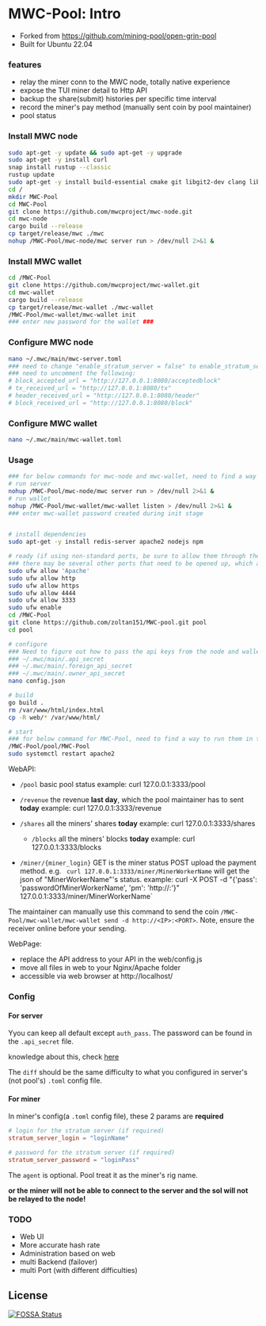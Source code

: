 # MWC-Pool: Intro
- Forked from https://github.com/mining-pool/open-grin-pool
- Built for Ubuntu 22.04

### features
- relay the miner conn to the MWC node, totally native experience
- expose the TUI miner detail to Http API
- backup the share(submit) histories per specific time interval
- record the miner's pay method (manually sent coin by pool maintainer)
- pool status


### Install MWC node
```bash
sudo apt-get -y update && sudo apt-get -y upgrade
sudo apt-get -y install curl
snap install rustup --classic
rustup update
sudo apt-get -y install build-essential cmake git libgit2-dev clang libncurses-dev libncurses5-dev libncursesw5-dev zlib1g-dev pkg-config libssl-dev llvm zlib1g-dev linux-headers-generic
cd /
mkdir MWC-Pool
cd MWC-Pool
git clone https://github.com/mwcproject/mwc-node.git
cd mwc-node
cargo build --release
cp target/release/mwc ./mwc
nohup /MWC-Pool/mwc-node/mwc server run > /dev/null 2>&1 &
```


### Install MWC wallet
```bash
cd /MWC-Pool
git clone https://github.com/mwcproject/mwc-wallet.git
cd mwc-wallet
cargo build --release
cp target/release/mwc-wallet ./mwc-wallet
/MWC-Pool/mwc-wallet/mwc-wallet init
### enter new password for the wallet ###
```


### Configure MWC node
```bash
nano ~/.mwc/main/mwc-server.toml
### need to change "enable_stratum_server = false" to enable_stratum_server = true"
### need to uncomment the following:
# block_accepted_url = "http://127.0.0.1:8080/acceptedblock"
# tx_received_url = "http://127.0.0.1:8080/tx"
# header_received_url = "http://127.0.0.1:8080/header"
# block_received_url = "http://127.0.0.1:8080/block"
```


### Configure MWC wallet
```bash
nano ~/.mwc/main/mwc-wallet.toml
```


### Usage

```bash
### for below commands for mwc-node and mwc-wallet, need to find a way to run them in the background, rather than the foreground. That way we can continue with other scripts, as well as set the node to launch at startup without manual intervention or necessitating a detached screen session ###
# run server
nohup /MWC-Pool/mwc-node/mwc server run > /dev/null 2>&1 &
# run wallet
nohup /MWC-Pool/mwc-wallet/mwc-wallet listen > /dev/null 2>&1 &
### enter mwc-wallet password created during init stage


# install dependencies
sudo apt-get -y install redis-server apache2 nodejs npm

# ready (if using non-standard ports, be sure to allow them through the firewall via 'sudo ufw allow <port #>')
### there may be several other ports that need to be opened up, which are not included here. Will need to parse through the config / toml files to discover them ###
sudo ufw allow 'Apache'
sudo ufw allow http
sudo ufw allow https
sudo ufw allow 4444
sudo ufw allow 3333
sudo ufw enable
cd /MWC-Pool
git clone https://github.com/zoltan151/MWC-pool.git pool
cd pool

# configure
### Need to figure out how to pass the api keys from the node and wallet config files to the pool's config.json, for the auth_pass values under the "node" and "wallet" sections. Ideally we can do this using their local file paths, rather than plain text. They are located at:
### ~/.mwc/main/.api_secret
### ~/.mwc/main/.foreign_api_secret
### ~/.mwc/main/.owner_api_secret
nano config.json

# build
go build .
rm /var/www/html/index.html
cp -R web/* /var/www/html/

# start
### for below command for MWC-Pool, need to find a way to run them in the background, rather than the foreground. That way we can continue with other scripts, as well as set the node to launch at startup without manual intervention or necessitating a detached screen session ###
/MWC-Pool/pool/MWC-Pool
sudo systemctl restart apache2

```

WebAPI:

- `/pool` basic pool status
        example: curl 127.0.0.1:3333/pool
  
- `/revenue` the revenue **last day**, which the pool maintainer has to sent **today**
        example: curl 127.0.0.1:3333/revenue
  
- `/shares` all the miners' shares **today**
        example: curl 127.0.0.1:3333/shares

  - `/blocks` all the miners' blocks **today**
        example: curl 127.0.0.1:3333/blocks
  
- `/miner/{miner_login}` GET is the miner status
POST upload the payment method. e.g. ` curl 127.0.0.1:3333/miner/MinerWorkerName` will get the json of "MinerWorkerName"'s status. 
        example: curl  -X POST -d "{'pass': 'passwordOfMinerWorkerName', 'pm': 'http://<IP>:<PORT>'}" 127.0.0.1:3333/miner/MinerWorkerName`

The maintainer can manually use this command to send the coin `/MWC-Pool/mwc-wallet/mwc-wallet send -d http://<IP>:<PORT>`. Note, ensure the receiver online before your sending.

WebPage:
- replace the API address to your API in the web/config.js
- move all files in web to your Nginx/Apache folder
- accessible via web browser at http://localhost/

### Config

#### For server

Yyou can keep all default except `auth_pass`. The password can be found in the `.api_secret` file. 
    
knowledge about this, check [here](https://github.com/mimblewimble/grin/blob/master/doc/api/api.md)

The `diff` should be the same difficulty to what you configured in server's (not pool's) `.toml` config file.


#### For miner

In miner's config(a `.toml` config file), these 2 params are **required**

```toml
# login for the stratum server (if required)
stratum_server_login = "loginName"

# password for the stratum server (if required)
stratum_server_password = "loginPass"
```

The `agent` is optional. Pool treat it as the miner's rig name.

**or the miner will not be able to connect to the server and the sol will not be relayed to the node!**

### TODO
- Web UI
- More accurate hash rate
- Administration based on web
- multi Backend (failover)
- multi Port (with different difficulties)


## License
[![FOSSA Status](https://app.fossa.io/api/projects/git%2Bgithub.com%2Fmaoxs2%2Fopen-grin-pool.svg?type=large)](https://app.fossa.io/projects/git%2Bgithub.com%2Fmaoxs2%2Fopen-grin-pool?ref=badge_large)
